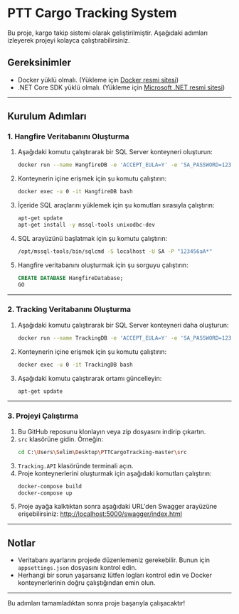 # PTT Cargo Tracking System

Bu proje, kargo takip sistemi olarak geliştirilmiştir. Aşağıdaki adımları izleyerek projeyi kolayca çalıştırabilirsiniz.

## Gereksinimler
- Docker yüklü olmalı. (Yükleme için [Docker resmi sitesi](https://www.docker.com/get-started))
- .NET Core SDK yüklü olmalı. (Yükleme için [Microsoft .NET resmi sitesi](https://dotnet.microsoft.com/))

---

## Kurulum Adımları

### 1. Hangfire Veritabanını Oluşturma
1. Aşağıdaki komutu çalıştırarak bir SQL Server konteyneri oluşturun:
    ```bash
    docker run --name HangfireDB -e 'ACCEPT_EULA=Y' -e 'SA_PASSWORD=123456aA*' -p 51434:1433 -d mcr.microsoft.com/mssql/server:2019-latest
    ```
2. Konteynerin içine erişmek için şu komutu çalıştırın:
    ```bash
    docker exec -u 0 -it HangfireDB bash
    ```
3. İçeride SQL araçlarını yüklemek için şu komutları sırasıyla çalıştırın:
    ```bash
    apt-get update
    apt-get install -y mssql-tools unixodbc-dev
    ```
4. SQL arayüzünü başlatmak için şu komutu çalıştırın:
    ```bash
    /opt/mssql-tools/bin/sqlcmd -S localhost -U SA -P "123456aA*"
    ```
5. Hangfire veritabanını oluşturmak için şu sorguyu çalıştırın:
    ```sql
    CREATE DATABASE HangfireDatabase;
    GO
    ```

---

### 2. Tracking Veritabanını Oluşturma
1. Aşağıdaki komutu çalıştırarak bir SQL Server konteyneri daha oluşturun:
    ```bash
    docker run --name TrackingDB -e 'ACCEPT_EULA=Y' -e 'SA_PASSWORD=123456aA*' -p 51433:1433 -d mcr.microsoft.com/mssql/server:2019-latest
    ```
2. Konteynerin içine erişmek için şu komutu çalıştırın:
    ```bash
    docker exec -u 0 -it TrackingDB bash
    ```
3. Aşağıdaki komutu çalıştırarak ortamı güncelleyin:
    ```bash
    apt-get update
    ```

---

### 3. Projeyi Çalıştırma
1. Bu GitHub reposunu klonlayın veya zip dosyasını indirip çıkartın.
2. `src` klasörüne gidin. Örneğin:
    ```bash
    cd C:\Users\Selim\Desktop\PTTCargoTracking-master\src
    ```
3. `Tracking.API` klasöründe terminali açın.
4. Proje konteynerlerini oluşturmak için aşağıdaki komutları çalıştırın:
    ```bash
    docker-compose build
    docker-compose up
    ```
5. Proje ayağa kalktıktan sonra aşağıdaki URL'den Swagger arayüzüne erişebilirsiniz:
    [http://localhost:5000/swagger/index.html](http://localhost:5000/swagger/index.html)

---

## Notlar
- Veritabanı ayarlarını projede düzenlemeniz gerekebilir. Bunun için `appsettings.json` dosyasını kontrol edin.
- Herhangi bir sorun yaşarsanız lütfen logları kontrol edin ve Docker konteynerlerinin doğru çalıştığından emin olun.

---

Bu adımları tamamladıktan sonra proje başarıyla çalışacaktır!
